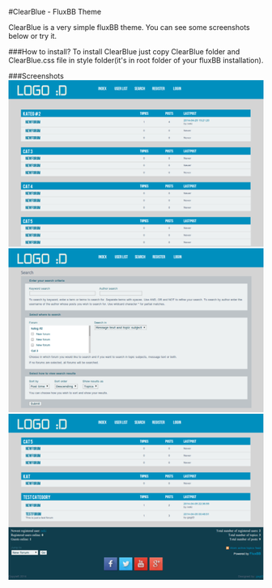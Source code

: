 #ClearBlue - FluxBB Theme

ClearBlue is a very simple fluxBB theme. You can see some screenshots below or try it.

###How to install?
To install ClearBlue just copy ClearBlue folder and ClearBlue.css file in style folder(it's in root folder of your fluxBB installation).


###Screenshots
![alt tag](screenshots/1.png)
![alt tag](screenshots/2.png)
![alt tag](screenshots/3.png)
